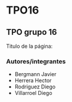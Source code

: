 # TPO16
## TPO grupo 16
Titulo de la página:
### Autores/integrantes
  - Bergmann Javier
  - Herrera Hector
  - Rodriguez Diego
  - Villarroel Diego
  
 
